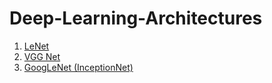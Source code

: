 # Deep-Learning-Architectures

1. [LeNet](LeNet/)
2. [VGG Net](VGG/)
3. [GoogLeNet (InceptionNet)](InceptionNet/)
